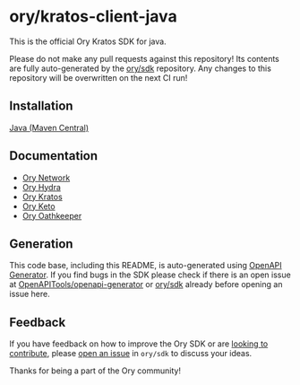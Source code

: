 # ory/kratos-client-java

This is the official Ory Kratos SDK for java.

Please do not make any pull requests against this repository! Its contents are
fully auto-generated by the [ory/sdk](http://github.com/ory/sdk) repository. Any
changes to this repository will be overwritten on the next CI run!

## Installation

[Java (Maven Central)](https://search.maven.org/artifact/sh.ory.kratos/kratos-client)

## Documentation

- [Ory Network](https://www.ory.sh/docs/sdk)
- [Ory Hydra](https://www.ory.sh/hydra/docs/sdk)
- [Ory Kratos](https://www.ory.sh/kratos/docs/sdk)
- [Ory Keto](https://www.ory.sh/keto/docs/sdk)
- [Ory Oathkeeper](https://www.ory.sh/oathkeeper/docs/sdk)

## Generation

This code base, including this README, is auto-generated using
[OpenAPI Generator](https://openapi-generator.tech). If you find bugs in the SDK
please check if there is an open issue at
[OpenAPITools/openapi-generator](https://github.com/OpenAPITools/openapi-generator)
or [ory/sdk](http://github.com/ory/sdk) already before opening an issue here.

## Feedback

If you have feedback on how to improve the Ory SDK or are
[looking to contribute](https://www.ory.sh/docs/ecosystem/contributing), please
[open an issue](https://github.com/ory/sdk/issues/new/choose) in `ory/sdk` to
discuss your ideas.

Thanks for being a part of the Ory community!
